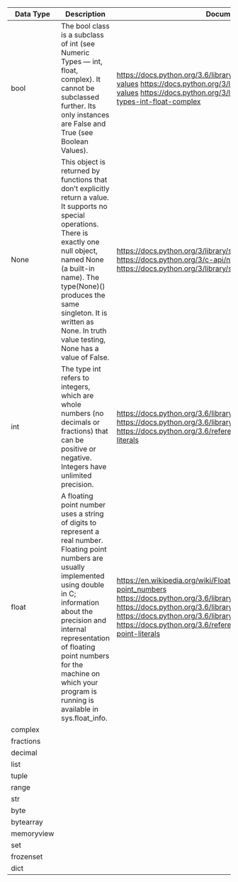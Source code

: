 | Data Type  | Description                                                                                                                                                                                                                                                                                                          | Documentation                                                                                                                                                                                                                                                                                                                                                  |
|------------|----------------------------------------------------------------------------------------------------------------------------------------------------------------------------------------------------------------------------------------------------------------------------------------------------------------------|----------------------------------------------------------------------------------------------------------------------------------------------------------------------------------------------------------------------------------------------------------------------------------------------------------------------------------------------------------------|
| bool       | The bool class is a subclass of int (see Numeric Types — int, float, complex).  It cannot be subclassed further.  Its only instances are False and True (see Boolean Values).                                                                                                                                        | https://docs.python.org/3.6/library/stdtypes.html#bltin-boolean-values  https://docs.python.org/3/library/stdtypes.html#boolean-values  https://docs.python.org/3/library/stdtypes.html#numeric-types-int-float-complex                                                                                                                                        |
| None       | This object is returned by functions that don’t explicitly return a value. It supports no special operations. There is exactly one null object, named None (a built-in name). The type(None)() produces the same singleton. It is written as None.   In truth value testing, None has a value of False.              | https://docs.python.org/3/library/stdtypes.html#the-null-object  https://docs.python.org/3/c-api/none.html  https://docs.python.org/3/library/stdtypes.html#truth-value-testing                                                                                                                                                                                |
| int        | The type int refers to integers, which are whole numbers (no decimals or fractions) that can be positive or negative. Integers have unlimited precision.                                                                                                                                                             | https://docs.python.org/3.6/library/stdtypes.html#typesnumeric  https://docs.python.org/3.6/library/functions.html#int   https://docs.python.org/3.6/reference/lexical_analysis.html#integer-literals                                                                                                                                                          |
| float      | A floating point number uses a string of digits to represent a real number. Floating point numbers are usually implemented using double in C; information about the precision and internal representation of floating point numbers for the machine on which your program is running is available in sys.float_info. | https://en.wikipedia.org/wiki/Floating-point_arithmetic#Floating-point_numbers   https://docs.python.org/3.6/library/stdtypes.html#typesnumeric   https://docs.python.org/3.6/library/functions.html#float   https://docs.python.org/3.6/library/sys.html#sys.float_info   https://docs.python.org/3.6/reference/lexical_analysis.html#floating-point-literals |
| complex    |                                                                                                                                                                                                                                                                                                                      |                                                                                                                                                                                                                                                                                                                                                                |
| fractions  |                                                                                                                                                                                                                                                                                                                      |                                                                                                                                                                                                                                                                                                                                                                |
| decimal    |                                                                                                                                                                                                                                                                                                                      |                                                                                                                                                                                                                                                                                                                                                                |
| list       |                                                                                                                                                                                                                                                                                                                      |                                                                                                                                                                                                                                                                                                                                                                |
| tuple      |                                                                                                                                                                                                                                                                                                                      |                                                                                                                                                                                                                                                                                                                                                                |
| range      |                                                                                                                                                                                                                                                                                                                      |                                                                                                                                                                                                                                                                                                                                                                |
| str        |                                                                                                                                                                                                                                                                                                                      |                                                                                                                                                                                                                                                                                                                                                                |
| byte       |                                                                                                                                                                                                                                                                                                                      |                                                                                                                                                                                                                                                                                                                                                                |
| bytearray  |                                                                                                                                                                                                                                                                                                                      |                                                                                                                                                                                                                                                                                                                                                                |
| memoryview |                                                                                                                                                                                                                                                                                                                      |                                                                                                                                                                                                                                                                                                                                                                |
| set        |                                                                                                                                                                                                                                                                                                                      |                                                                                                                                                                                                                                                                                                                                                                |
| frozenset  |                                                                                                                                                                                                                                                                                                                      |                                                                                                                                                                                                                                                                                                                                                                |
| dict       |                                                                                                                                                                                                                                                                                                                      |                                                                                                                                                                                                                                                                                                                                                                |

